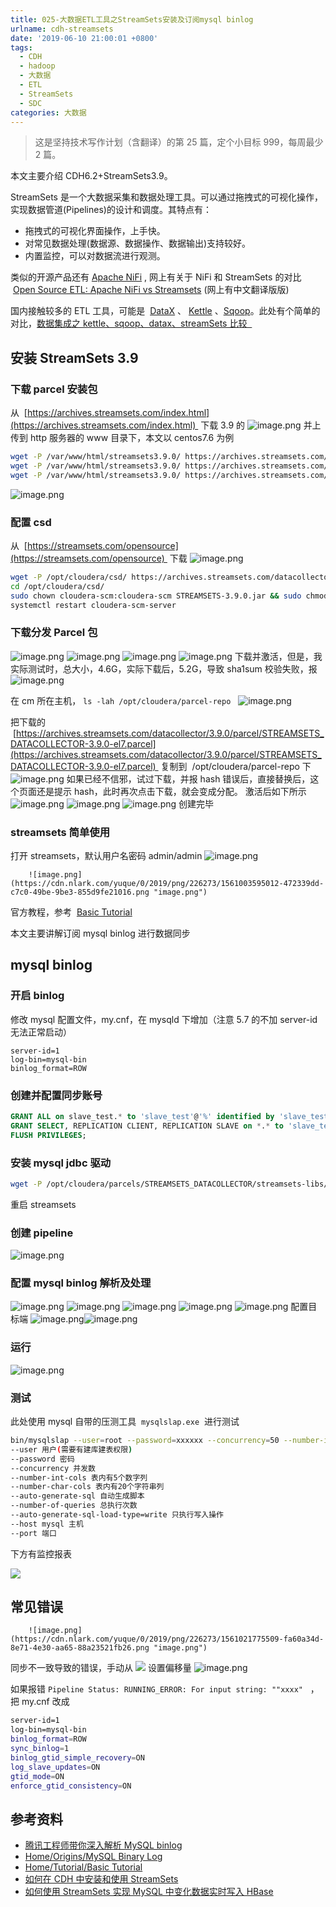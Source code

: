 ```yaml
---
title: 025-大数据ETL工具之StreamSets安装及订阅mysql binlog
urlname: cdh-streamsets
date: '2019-06-10 21:00:01 +0800'
tags:
  - CDH
  - hadoop
  - 大数据
  - ETL
  - StreamSets
  - SDC
categories: 大数据
---
```


> 这是坚持技术写作计划（含翻译）的第 25 篇，定个小目标 999，每周最少 2 篇。

本文主要介绍 CDH6.2+StreamSets3.9。

StreamSets 是一个大数据采集和数据处理工具。可以通过拖拽式的可视化操作，实现数据管道(Pipelines)的设计和调度。其特点有：

- 拖拽式的可视化界面操作，上手快。
- 对常见数据处理(数据源、数据操作、数据输出)支持较好。
- 内置监控，可以对数据流进行观测。

类似的开源产品还有 [Apache NiFi](http://nifi.apache.org/) , 网上有关于 NiFi 和 StreamSets 的对比  [Open Source ETL: Apache NiFi vs Streamsets](https://statsbot.co/blog/open-source-etl/) (网上有中文翻译版版)

国内接触较多的 ETL 工具，可能是  [DataX](https://github.com/alibaba/DataX) 、 [Kettle](https://kettle.pentaho.com) 、[Sqoop](http://sqoop.apache.org/)。此处有个简单的对比，[数据集成之 kettle、sqoop、datax、streamSets 比较  ](https://my.oschina.net/peakfang/blog/2056426)

## 安装 StreamSets 3.9

### 下载 parcel 安装包

从  [https://archives.streamsets.com/index.html](https://archives.streamsets.com/index.html)  下载 3.9 的
![image.png](https://cdn.nlark.com/yuque/0/2019/png/226273/1560930235577-b347118a-9af6-4e1e-b3c8-d76d7d388e95.png#align=left&display=inline&height=681&originHeight=681&originWidth=549&size=51810&status=done&width=549)
并上传到 http 服务器的 www 目录下，本文以 centos7.6 为例

```bash
wget -P /var/www/html/streamsets3.9.0/ https://archives.streamsets.com/datacollector/3.9.0/parcel/manifest.json
wget -P /var/www/html/streamsets3.9.0/ https://archives.streamsets.com/datacollector/3.9.0/parcel/STREAMSETS_DATACOLLECTOR-3.9.0-el7.parcel.sha
wget -P /var/www/html/streamsets3.9.0/ https://archives.streamsets.com/datacollector/3.9.0/parcel/STREAMSETS_DATACOLLECTOR-3.9.0-el7.parcel
```

![image.png](https://cdn.nlark.com/yuque/0/2019/png/226273/1560930516379-4f6922d6-76ed-44cd-b5c7-1b8579743cdf.png#align=left&display=inline&height=269&originHeight=269&originWidth=553&size=25017&status=done&width=553)

### 配置 csd

从  [https://streamsets.com/opensource](https://streamsets.com/opensource)  下载
![image.png](https://cdn.nlark.com/yuque/0/2019/png/226273/1560930592344-14e9b2ee-6153-4c2b-8e6e-eafa305b11ca.png#align=left&display=inline&height=628&originHeight=628&originWidth=520&size=49861&status=done&width=520)

```bash
wget -P /opt/cloudera/csd/ https://archives.streamsets.com/datacollector/3.9.0/csd/STREAMSETS-3.9.0.jar
cd /opt/cloudera/csd/
sudo chown cloudera-scm:cloudera-scm STREAMSETS-3.9.0.jar && sudo chmod 644 STREAMSETS-3.9.0.jar
systemctl restart cloudera-scm-server
```

### 下载分发 Parcel 包

![image.png](https://cdn.nlark.com/yuque/0/2019/png/226273/1560931069258-56f0a704-4b7a-4765-8e19-6600d46f7f6f.png#align=left&display=inline&height=158&originHeight=158&originWidth=770&size=15171&status=done&width=770)
![image.png](https://cdn.nlark.com/yuque/0/2019/png/226273/1560931088736-68ef0972-74b2-4043-984c-b2b1630adca0.png#align=left&display=inline&height=98&originHeight=98&originWidth=394&size=5113&status=done&width=394)
![image.png](https://cdn.nlark.com/yuque/0/2019/png/226273/1560931127791-d2b173ce-ed55-4b65-99a7-2cd658468dc5.png#align=left&display=inline&height=346&originHeight=346&originWidth=1023&size=42564&status=done&width=1023)
![image.png](https://cdn.nlark.com/yuque/0/2019/png/226273/1560931177761-a0d04a4d-a502-4b7f-a84e-fb6323c0299e.png#align=left&display=inline&height=118&originHeight=118&originWidth=1029&size=14553&status=done&width=1029)
下载并激活，但是，我实际测试时，总大小，4.6G，实际下载后，5.2G，导致 sha1sum 校验失败，报
![image.png](https://cdn.nlark.com/yuque/0/2019/png/226273/1560931888700-b4afecab-a671-463b-9610-701e2a58b761.png#align=left&display=inline&height=227&originHeight=227&originWidth=628&size=18002&status=done&width=628)

在 cm 所在主机， `ls -lah /opt/cloudera/parcel-repo`  
![image.png](https://cdn.nlark.com/yuque/0/2019/png/226273/1560932061185-d64adfe2-5884-4967-b98b-c76a999c3024.png#align=left&display=inline&height=159&originHeight=159&originWidth=777&size=25904&status=done&width=777)

把下载的  [https://archives.streamsets.com/datacollector/3.9.0/parcel/STREAMSETS_DATACOLLECTOR-3.9.0-el7.parcel](https://archives.streamsets.com/datacollector/3.9.0/parcel/STREAMSETS_DATACOLLECTOR-3.9.0-el7.parcel)  复制到  /opt/cloudera/parcel-repo 下
![image.png](https://cdn.nlark.com/yuque/0/2019/png/226273/1560932517429-eb7b8ece-4135-4a81-a751-8e8c0d267ef9.png#align=left&display=inline&height=105&originHeight=105&originWidth=1039&size=12588&status=done&width=1039)
如果已经不信邪，试过下载，并报 hash 错误后，直接替换后，这个页面还是提示 hash，此时再次点击下载，就会变成分配。
激活后如下所示
![image.png](https://cdn.nlark.com/yuque/0/2019/png/226273/1560936491543-f6e5539b-2396-4eb4-a616-ae2bafd02155.png#align=left&display=inline&height=156&originHeight=156&originWidth=1589&size=17337&status=done&width=1589)
![image.png](https://cdn.nlark.com/yuque/0/2019/png/226273/1560936642593-d20866d4-46d1-490e-9bff-8cf7c72587d5.png#align=left&display=inline&height=701&originHeight=701&originWidth=903&size=171790&status=done&width=903)
![image.png](https://cdn.nlark.com/yuque/0/2019/png/226273/1560936658975-a85eae7a-341d-4c68-8967-a670c23cb622.png#align=left&display=inline&height=378&originHeight=378&originWidth=1146&size=38226&status=done&width=1146)
创建完毕

### streamsets 简单使用

打开 streamsets，默认用户名密码 admin/admin
![image.png](https://cdn.nlark.com/yuque/0/2019/png/226273/1560945744410-72401676-7384-4312-8859-c7b652c1caca.png#align=left&display=inline&height=516&originHeight=516&originWidth=1374&size=63461&status=done&width=1374)

        ![image.png](https://cdn.nlark.com/yuque/0/2019/png/226273/1561003595012-472339dd-c7c0-49be-9be3-855d9fe21016.png "image.png")






官方教程，参考  [Basic Tutorial](https://streamsets.com/documentation/datacollector/3.9.x/help/datacollector/UserGuide/Tutorial/BasicTutorial.html)

本文主要讲解订阅 mysql binlog 进行数据同步

## mysql binlog

### 开启 binlog

修改 mysql 配置文件，my.cnf，在 mysqld 下增加（注意 5.7 的不加 server-id 无法正常启动）

```
server-id=1
log-bin=mysql-bin
binlog_format=ROW
```

### 创建并配置同步账号

```sql
GRANT ALL on slave_test.* to 'slave_test'@'%' identified by 'slave_test';
GRANT SELECT, REPLICATION CLIENT, REPLICATION SLAVE on *.* to 'slave_test'@'%';
FLUSH PRIVILEGES;
```

### 安装 mysql jdbc 驱动

```bash
wget -P /opt/cloudera/parcels/STREAMSETS_DATACOLLECTOR/streamsets-libs/streamsets-datacollector-mysql-binlog-lib/lib/ https://repo1.maven.org/maven2/mysql/mysql-connector-java/5.1.47/mysql-connector-java-5.1.47.jar
```

重启 streamsets

### 创建 pipeline

![image.png](https://cdn.nlark.com/yuque/0/2019/png/226273/1561022971274-512e79c5-11a2-4910-85e2-aabeba28edb2.png#align=left&display=inline&height=483&originHeight=483&originWidth=1245&size=57203&status=done&width=1245)

### 配置 mysql binlog 解析及处理

![image.png](https://cdn.nlark.com/yuque/0/2019/png/226273/1561023067141-a97a2e75-8272-472e-8d31-812be2123206.png#align=left&display=inline&height=703&originHeight=703&originWidth=831&size=64114&status=done&width=831)
![image.png](https://cdn.nlark.com/yuque/0/2019/png/226273/1561023232872-f63802b3-7be6-4968-9fb9-2f7c368e7c3b.png#align=left&display=inline&height=649&originHeight=649&originWidth=781&size=44770&status=done&width=781)
![image.png](https://cdn.nlark.com/yuque/0/2019/png/226273/1561023290961-315616ad-faed-405c-af47-f1bed5816b07.png#align=left&display=inline&height=345&originHeight=345&originWidth=776&size=40429&status=done&width=776)
![image.png](https://cdn.nlark.com/yuque/0/2019/png/226273/1561023323874-819a18b1-42f9-404b-9eac-17d7b7190b3c.png#align=left&display=inline&height=211&originHeight=211&originWidth=658&size=15146&status=done&width=658)
![image.png](https://cdn.nlark.com/yuque/0/2019/png/226273/1561023405577-345c7f5d-e682-45ba-b684-450707e4d26d.png#align=left&display=inline&height=482&originHeight=482&originWidth=880&size=57665&status=done&width=880)
配置目标端
![image.png](https://cdn.nlark.com/yuque/0/2019/png/226273/1561023517902-fcf0a0d8-7360-4ca9-aed4-2b2f88b07ce7.png#align=left&display=inline&height=428&originHeight=428&originWidth=303&size=22581&status=done&width=303)![image.png](https://cdn.nlark.com/yuque/0/2019/png/226273/1561023530221-53bf1e14-b792-40bf-9fcf-234b3c1ca097.png#align=left&display=inline&height=583&originHeight=583&originWidth=773&size=28852&status=done&width=773)

### 运行

![image.png](https://cdn.nlark.com/yuque/0/2019/png/226273/1561023620269-fd10f7a4-f48d-44d7-a61f-d03a5fc8dead.png#align=left&display=inline&height=458&originHeight=458&originWidth=1808&size=69037&status=done&width=1808)

### 测试

此处使用 mysql 自带的压测工具  `mysqlslap.exe`  进行测试

```bash
bin/mysqlslap --user=root --password=xxxxxx --concurrency=50 --number-int-cols=5 --number-char-cols=20 --auto-generate-sql --number-of-queries=100000 --auto-generate-sql-load-type=write --host=192.168.0.123 --port=3306
--user 用户(需要有建库建表权限)
--password 密码
--concurrency 并发数
--number-int-cols 表内有5个数字列
--number-char-cols 表内有20个字符串列
--auto-generate-sql 自动生成脚本
--number-of-queries 总执行次数
--auto-generate-sql-load-type=write 只执行写入操作
--host mysql 主机
--port 端口
```

下方有监控报表

![](https://cdn.nlark.com/yuque/0/2019/png/226273/1561022869352-3d191209-41df-43ef-a7a6-5b7f097f4ba0.png#align=left&display=inline&height=883&originHeight=883&originWidth=1896&status=done&width=1896)

## 常见错误

        ![image.png](https://cdn.nlark.com/yuque/0/2019/png/226273/1561021775509-fa60a34d-8e71-4e30-aa65-88a23521fb26.png "image.png")






同步不一致导致的错误，手动从
![](https://cdn.nlark.com/yuque/0/2019/png/226273/1561023290961-315616ad-faed-405c-af47-f1bed5816b07.png#align=left&display=inline&height=332&originHeight=345&originWidth=776&status=done&width=746)
设置偏移量
![image.png](https://cdn.nlark.com/yuque/0/2019/png/226273/1561022441978-aefea073-d2eb-41b6-863c-733229e35252.png#align=left&display=inline&height=709&originHeight=709&originWidth=900&size=124020&status=done&width=900)

如果报错 `Pipeline Status: RUNNING_ERROR: For input string: ""xxxx"`   ，把 my.cnf 改成

```bash
server-id=1
log-bin=mysql-bin
binlog_format=ROW
sync_binlog=1
binlog_gtid_simple_recovery=ON
log_slave_updates=ON
gtid_mode=ON
enforce_gtid_consistency=ON
```

## 参考资料

- [腾讯工程师带你深入解析 MySQL binlog](https://zhuanlan.zhihu.com/p/33504555)
- [Home/Origins/MySQL Binary Log](https://streamsets.com/documentation/datacollector/latest/help/datacollector/UserGuide/Origins/MySQLBinaryLog.html)
- [Home/Tutorial/Basic Tutorial](https://streamsets.com/documentation/datacollector/3.9.x/help/datacollector/UserGuide/Tutorial/BasicTutorial.html)
- [如何在 CDH 中安装和使用 StreamSets](https://mp.weixin.qq.com/s?__biz=MzI4OTY3MTUyNg==∣=2247488566&idx=1&sn=8c4350eb654453b2317de2b347b6e525&chksm=ec2ac43fdb5d4d2964e2b074d02faaeebe202c2ba3565ac00f589b696644bdbfa8f6f4d9754e&scene=21#wechat_redirect)
- [如何使用 StreamSets 实现 MySQL 中变化数据实时写入 HBase](https://cloud.tencent.com/developer/article/1158163)
